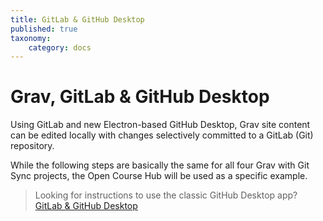 ```yaml
---
title: GitLab & GitHub Desktop
published: true
taxonomy:
    category: docs
---
```


# Grav, GitLab & GitHub Desktop

Using GitLab and new Electron-based GitHub Desktop, Grav site content can be edited locally with changes selectively committed to a GitLab (Git) repository.

While the following steps are basically the same for all four Grav with Git Sync projects, the Open Course Hub will be used as a specific example.

> Looking for instructions to use the classic GitHub Desktop app? [GitLab & GitHub Desktop](/gitlab-githubdesktop)
